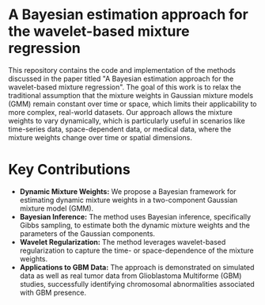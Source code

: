 # A Bayesian estimation approach for the wavelet-based mixture regression
This repository contains the code and implementation of the methods discussed in the paper titled "A Bayesian estimation approach for the wavelet-based mixture regression". The goal of this work is to relax the traditional assumption that the mixture weights in Gaussian mixture models (GMM) remain constant over time or space, which limits their applicability to more complex, real-world datasets. Our approach allows the mixture weights to vary dynamically, which is particularly useful in scenarios like time-series data, space-dependent data, or medical data, where the mixture weights change over time or spatial dimensions.

# Key Contributions

- **Dynamic Mixture Weights:** We propose a Bayesian framework for estimating dynamic mixture weights in a two-component Gaussian mixture model (GMM).
- **Bayesian Inference:** The method uses Bayesian inference, specifically Gibbs sampling, to estimate both the dynamic mixture weights and the parameters of the Gaussian components.
- **Wavelet Regularization:** The method leverages wavelet-based regularization to capture the time- or space-dependence of the mixture weights.
- **Applications to GBM Data:** The approach is demonstrated on simulated data as well as real tumor data from Glioblastoma Multiforme (GBM) studies, successfully identifying chromosomal abnormalities associated with GBM presence.

